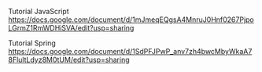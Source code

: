 Tutorial JavaScript
https://docs.google.com/document/d/1mJmeqEQgsA4MnruJ0Hnf0267PjpoLGrmZ1RmWDHiSVA/edit?usp=sharing

Tutorial Spring
https://docs.google.com/document/d/1SdPFJPwP_anv7zh4bwcMbyWkaA78FlultLdyz8M0tUM/edit?usp=sharing